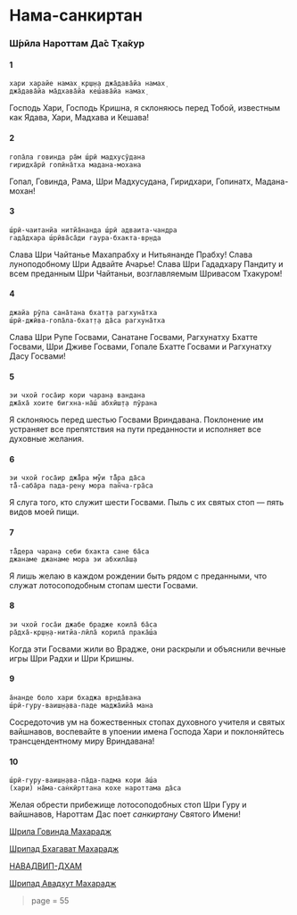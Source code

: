 # Нама-санкиртан

### Ш́рӣла Нароттам Да̄с Т̣ха̄кур

#### 1

    хари харайе намах̣ кр̣ш̣н̣а джа̄дава̄йа намах̣
    джа̄дава̄йа ма̄дхава̄йа кеш́ава̄йа намах̣

Господь Хари, Господь Кришна, я склоняюсь перед Тобой, известным как Ядава, Хари, Мадхава и Кешава!

#### 2

    гопа̄ла говинда ра̄м ш́рӣ мадхусӯдана
    гиридха̄рӣ гопӣна̄тха мадана-мохана

Гопал, Говинда, Рама, Шри Мадхусудана, Гиридхари, Гопинатх, Мадана-мохан!

#### 3

    ш́рӣ-чаитанйа нитйа̄нанда ш́рӣ адваита-чандра
    гада̄дхара ш́рӣва̄са̄ди гаура-бхакта-вр̣нда

Слава Шри Чайтанье Махапрабху и Нитьянанде Прабху! Слава луноподобному Шри Адвайте Ачарье! Слава Шри Гададхару Пандиту и всем преданным Шри Чайтаньи, возглавляемым Шривасом Тхакуром!

#### 4

    джайа рӯпа сана̄тана бхат̣т̣а рагхуна̄тха
    ш́рӣ-джӣва-гопа̄ла-бхат̣т̣а да̄са рагхуна̄тха

Слава Шри Рупе Госвами, Санатане Госвами, Рагхунатху Бхатте Госвами, Шри Дживе Госвами, Гопале Бхатте Госвами и Рагхунатху Дасу Госвами!

#### 5

    эи чхой госа̄ир кори чаран̣а вандана
    джа̄ха̄ хоите бигхна-на̄ш́ абхӣш̣т̣а пӯрана

Я склоняюсь перед шестью Госвами Вриндавана. Поклонение им устраняет все препятствия на пути преданности и исполняет все духовные желания.

#### 6

    эи чхой госа̄ир джа̄̐ра му̐и та̄̐ра да̄са
    та̄̐-саба̄ра пада-рен̣у мора пан̃ча-гра̄са

Я слуга того, кто служит шести Госвами. Пыль с их святых стоп — пять видов моей пищи.

#### 7

    та̄̐дера чаран̣а себи бхакта сане ба̄са
    джанаме джанаме мора эи абхила̄ш̣а

Я лишь желаю в каждом рождении быть рядом с преданными, что служат лотосоподобным стопам шести Госвами.

#### 8

    эи чхой госа̄и джабе брадже коила̄ ба̄са
    ра̄дха̄-кр̣ш̣н̣а-нитйа-лӣла̄ корила̄ прака̄ш́а

Когда эти Госвами жили во Врадже, они раскрыли и объяснили вечные игры Шри Радхи и Шри Кришны.

#### 9

    а̄нанде боло хари бхаджа вр̣нда̄вана
    ш́рӣ-гуру-ваиш̣н̣ава-паде маджа̄ийа̄ мана

Сосредоточив ум на божественных стопах духовного учителя и святых вайшнавов, воспевайте в упоении имена Господа Хари и поклоняйтесь трансцендентному миру Вриндавана!

#### 10

    ш́рӣ-гуру-ваиш̣н̣ава-па̄да-падма кори а̄ш́а
    (хари) на̄ма-сан̇кӣрттана кохе нароттама да̄са

Желая обрести прибежище лотосоподобных стоп Шри Гуру и вайшнавов, Нароттам Дас поет *санкиртану* Святого Имени!


[Шрила Говинда Махарадж](https://soundcloud.com/bharatimaharaj/govinda-maharaj-hari-haraye)

[Шрипад Бхагават Махарадж](https://soundcloud.com/huron/jwfephvins2j)

[НАВАДВИП-ДХАМ](https://soundcloud.com/bharatimaharaj/navadwip-scsm-hari-haraye)

[Шрипад Авадхут Махарадж](https://soundcloud.com/bharatimaharaj/avadxut-maxaradzh-xari-xaraje)

> page = 55